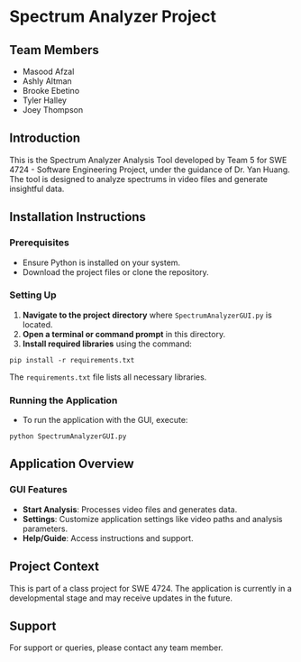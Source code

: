# Spectrum Analyzer Project

## Team Members
- Masood Afzal
- Ashly Altman
- Brooke Ebetino
- Tyler Halley
- Joey Thompson

## Introduction
This is the Spectrum Analyzer Analysis Tool developed by Team 5 for SWE 4724 - Software Engineering Project, under the guidance of Dr. Yan Huang. The tool is designed to analyze spectrums in video files and generate insightful data.

## Installation Instructions

### Prerequisites
- Ensure Python is installed on your system.
- Download the project files or clone the repository.

### Setting Up
1. **Navigate to the project directory** where `SpectrumAnalyzerGUI.py` is located.
2. **Open a terminal or command prompt** in this directory.
3. **Install required libraries** using the command:

```pip install -r requirements.txt```


The `requirements.txt` file lists all necessary libraries.

### Running the Application
- To run the application with the GUI, execute:

```python SpectrumAnalyzerGUI.py```


## Application Overview

### GUI Features
- **Start Analysis**: Processes video files and generates data.
- **Settings**: Customize application settings like video paths and analysis parameters.
- **Help/Guide**: Access instructions and support.

## Project Context
This is part of a class project for SWE 4724. The application is currently in a developmental stage and may receive updates in the future.

## Support
For support or queries, please contact any team member.